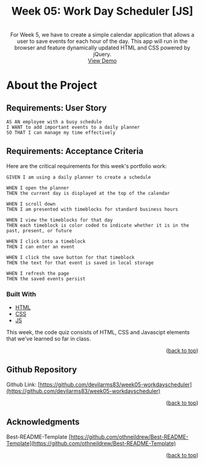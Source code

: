 <div id="top"></div>

<div align="center">

<h1 align="center">Week 05: Work Day Scheduler [JS]</h3>

  <p align="center">
    <a href="https://devilarms83.github.io/week05-workdayscheduler/">
        <img src="./Assets/images/_.gif" alt="" >
    </a>
    <br />
    <br />
    For Week 5, we have to create a simple calendar application that allows a user to save events for each hour of the day. This app will run in the browser and feature dynamically updated HTML and CSS powered by jQuery.
    <br />
    <a href="https://devilarms83.github.io/week05-workdayscheduler/">View Demo</a>
  </p>
</div>

# About the Project

## Requirements: User Story

```
AS AN employee with a busy schedule
I WANT to add important events to a daily planner
SO THAT I can manage my time effectively
```

## Requirements: Acceptance Criteria

Here are the critical requirements for this week's portfolio work:

```
GIVEN I am using a daily planner to create a schedule

WHEN I open the planner
THEN the current day is displayed at the top of the calendar

WHEN I scroll down
THEN I am presented with timeblocks for standard business hours

WHEN I view the timeblocks for that day
THEN each timeblock is color coded to indicate whether it is in the past, present, or future

WHEN I click into a timeblock
THEN I can enter an event

WHEN I click the save button for that timeblock
THEN the text for that event is saved in local storage

WHEN I refresh the page
THEN the saved events persist
```

### Built With

* [HTML](https://en.wikipedia.org/wiki/HTML)
* [CSS](https://en.wikipedia.org/wiki/CSS)
* [JS](https://www.javascript.com/)

This week, the code quiz consists of HTML, CSS and Javascipt elements that we've learned so far in class. 

<p align="right">(<a href="#top">back to top</a>)</p>

<!-- GITHUB -->
## Github Repository

Github Link: [https://github.com/devilarms83/week05-workdayscheduler](https://github.com/devilarms83/week05-workdayscheduler)

<p align="right">(<a href="#top">back to top</a>)</p>

<!-- ACKNOWLEDGMENTS -->
## Acknowledgments

Best-README-Template [https://github.com/othneildrew/Best-README-Template](https://github.com/othneildrew/Best-README-Template)

<p align="right">(<a href="#top">back to top</a>)</p>
